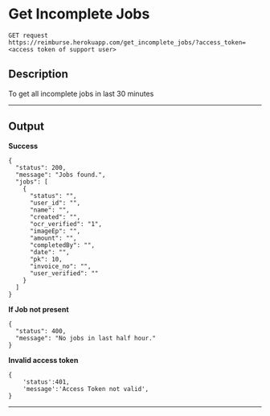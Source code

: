 # Get Incomplete Jobs

    GET request
    https://reimburse.herokuapp.com/get_incomplete_jobs/?access_token=<access token of support user>

## Description
To get all incomplete jobs in last 30 minutes

***

## Output

**Success**
```
{
  "status": 200,
  "message": "Jobs found.",
  "jobs": [
    {
      "status": "",
      "user_id": "",
      "name": "",
      "created": "",
      "ocr_verified": "1",
      "imageEp": "",
      "amount": "",
      "completedBy": "",
      "date": "",
      "pk": 10,
      "invoice_no": "",
      "user_verified": ""
    }
  ]
}
```
**If Job not present**
```
{
  "status": 400,
  "message": "No jobs in last half hour."
}
```
**Invalid access token**
```
{
    'status':401,
    'message':'Access Token not valid',
}
```
***
